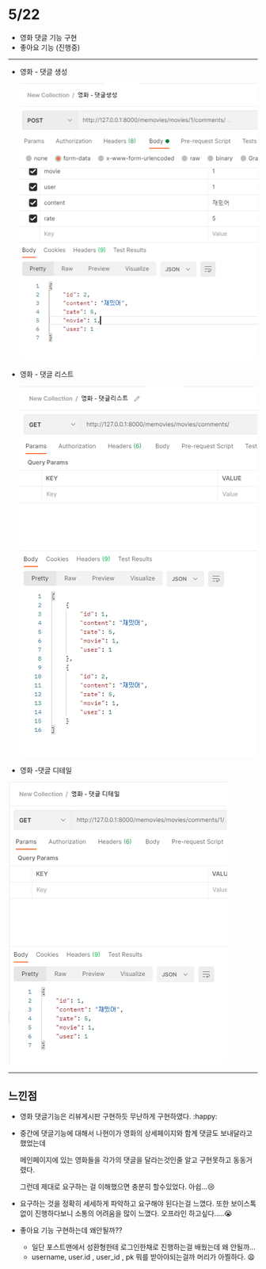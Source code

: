# 5/22

- 영화 댓글 기능 구현
- 좋아요 기능 (진행중)

---------



- 영화 - 댓글 생성

  ![image-20210523004908989](0522.assets/image-20210523004908989.png)

- 영화 - 댓글 리스트

  ![image-20210523004846111](0522.assets/image-20210523004846111.png)

- 영화 -댓글 디테일

![image-20210523004807000](0522.assets/image-20210523004807000-1621698589924.png)

--------

## 느낀점

- 영화 댓글기능은 리뷰게시판 구현하듯 무난하게 구현하였다. :happy:

- 중간에 댓글기능에 대해서 나현이가 영화의 상세페이지와 함계 댓글도 보내달라고 했었는데 

  메인페이지에 있는 영화들을 각가의 댓글을 달라는것인줄 알고 구현못하고 동동거렸다. 

  그런데 제대로 요구하는 걸 이해했으면 충분히 할수있었다.  아쉽...:cry: 

- 요구하는 것을 정확히 세세하게 파악하고 요구해야 된다는걸 느꼈다. 또한 보이스톡 없이 진행하다보니 소통의 어려움을 많이 느꼈다. 오프라인 하고싶다.....:sob:

- 좋아요 기능 구현하는데 왜안될까?? 

  - 일단 포스트맨에서 성환형한테 로그인한채로 진행하는걸 배웠는데 왜 안될까...
  - username, user.id , user_id , pk 뭐를 받아야되는걸까 머리가 아찔하다. :weary:
